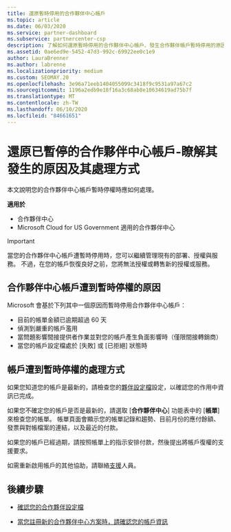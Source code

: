 ```yaml
---
title: 還原暫時停用的合作夥伴中心帳戶
ms.topic: article
ms.date: 06/03/2020
ms.service: partner-dashboard
ms.subservice: partnercenter-csp
description: 了解如何還原暫時停用的合作夥伴中心帳戶、發生合作夥伴帳戶暫時停用的原因，以及暫時停用期間能如何使用帳戶。
ms.assetid: 0ae6ed9e-5452-47d3-992c-69922ee0c1e9
author: LauraBrenner
ms.author: labrenne
ms.localizationpriority: medium
ms.custom: SEOMAY.20
ms.openlocfilehash: 3e96a71eeb1404055099c3418f9c9531a97a67c2
ms.sourcegitcommit: 1196a2edb9e18f16a3c68ab8e10634619ad75b7f
ms.translationtype: MT
ms.contentlocale: zh-TW
ms.lasthandoff: 06/10/2020
ms.locfileid: "84661651"
---
```

# <a name="restore-a-suspended-partner-center-account---learn-why-it-happens-and-what-to-do-about-it"></a>還原已暫停的合作夥伴中心帳戶-瞭解其發生的原因及其處理方式

本文說明您的合作夥伴中心帳戶暫時停權時應如何處理。

**適用於**

-  合作夥伴中心
-  Microsoft Cloud for US Government 適用的合作夥伴中心


> [!IMPORTANT]  
> 當您的合作夥伴中心帳戶遭暫時停用時，您可以繼續管理現有的部署、授權與服務。 不過，在您的帳戶恢復良好之前，您將無法授權或轉售新的授權或服務。

## <a name="why-partner-center-accounts-are-suspended"></a>合作夥伴中心帳戶遭到暫時停權的原因

Microsoft 會基於下列其中一個原因而暫時停用合作夥伴中心帳戶：

- 目前的帳單金額已逾期超過 60 天 
- 偵測到嚴重的帳戶濫用
- 當問題影響間接提供者作業並對您的帳戶產生負面影響時（僅限間接轉銷商）
- 當您的帳戶設定檔處於 [失敗] 或 [已拒絕] 狀態時

## <a name="what-to-do-if-your-account-is-suspended"></a>帳戶遭到暫時停權的處理方式

如果您知道您的帳戶是最新的，請檢查您的[夥伴設定檔](https://partner.microsoft.com/pcv/accountsettings/partnerprofile)設定，以確認您的作用中資訊已完成。 

如果您不確定您的帳戶是否是最新的，請選取 [**合作夥伴中心**] 功能表中的 [**帳單**] 來檢查您的帳單。 帳單頁面會顯示您的帳單記錄和趨勢、目前月份的應付餘額、發票與對帳檔案的連結，以及最近的付款。

如果您的帳戶已經過期，請按照帳單上的指示安排付款，然後提出將帳戶復權的支援要求。 

如需重新啟用帳戶的其他協助，請聯絡[支援](https://partner.microsoft.com/dashboard/support/csp/servicerequests/create)人員。

## <a name="next-steps"></a>後續步驟

- [確認您的合作夥伴設定檔](update-your-partner-profile.md)

- [當您註冊新的合作夥伴中心方案時，請確認您的帳戶資訊](verification-responses.md)
